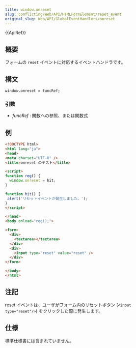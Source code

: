 ```yaml
---
title: window.onreset
slug: conflicting/Web/API/HTMLFormElement/reset_event
original_slug: Web/API/GlobalEventHandlers/onreset
---
```

{{ApiRef}}

## 概要

フォームの `reset` イベントに対応するイベントハンドラです。

## 構文

```
window.onreset = funcRef;
```

### 引数

- _funcRef_ : 関数への参照、または関数式

## 例

```html
<!DOCTYPE html>
<html lang="ja">
<head>
<meta charset="UTF-8" />
<title>onreset のテスト</title>

<script>
function reg() {
  window.onreset = hit;
}

function hit() {
 alert('リセットイベントが発生しました。');
}
</script>

</head>
<body onload="reg();">

<form>
  <div>
    <textarea></textarea>
  </div>
  <div>
    <input type="reset" value="reset" />
  </div>
</form>

</body>
</html>
```

## 注記

reset イベントは、ユーザがフォーム内のリセットボタン (`<input type="reset"/>`) をクリックした際に発生します。

## 仕様

標準仕様書には含まれていません。
